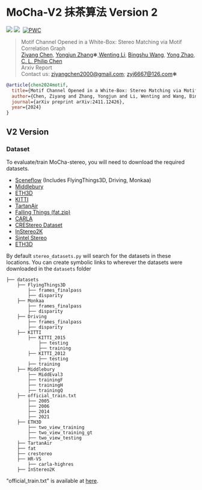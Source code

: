 # MoCha-V2 抹茶算法 Version 2

<a href="https://zyangchen.github.io/project_page/mocha_project/index.html"><img src="https://img.shields.io/badge/Project-Page-blue.svg"></a>
<a href="https://arxiv.org/abs/2411.12426" target='_blank'><img src="https://img.shields.io/badge/Paper-PDF-f5cac3?logo=adobeacrobatreader&logoColor=red"/></a>&nbsp;
[![PWC](https://img.shields.io/endpoint.svg?url=https://paperswithcode.com/badge/mocha-stereo-motif-channel-attention-network/stereo-disparity-estimation-on-middlebury)](https://paperswithcode.com/sota/stereo-disparity-estimation-on-middlebury?p=mocha-stereo-motif-channel-attention-network)

> Motif Channel Opened in a White-Box: Stereo Matching via Motif Correlation Graph <br>
> [Ziyang Chen](https://scholar.google.com/citations?user=t64KgqAAAAAJ&hl=en&oi=sra), [Yongjun Zhang](http://cs.gzu.edu.cn/2021/1210/c17588a163831/page.htm)✱,[Wenting Li](https://www.gzcc.edu.cn/jsjyxxgcxy/contents/3205/3569.html), [Bingshu Wang](https://teacher.nwpu.edu.cn/wangbingshu.html), [Yong Zhao](https://www.ece.pku.edu.cn/info/1045/2131.htm), [C. L. Philip Chen](https://www.ieeeiciea.org/2023/Prof.PhilipChen.html) <br>
> Arxiv Report <br>
> Contact us: ziyangchen2000@gmail.com; zyj6667@126.com✱

```bibtex
@article{chen2024motif,
  title={Motif Channel Opened in a White-Box: Stereo Matching via Motif Correlation Graph},
  author={Chen, Ziyang and Zhang, Yongjun and Li, Wenting and Wang, Bingshu and Zhao, Yong and Chen, CL},
  journal={arXiv preprint arXiv:2411.12426},
  year={2024}
}
```

## V2 Version

### Dataset

To evaluate/train MoCha-stereo, you will need to download the required datasets. 
* [Sceneflow](https://lmb.informatik.uni-freiburg.de/resources/datasets/SceneFlowDatasets.en.html#:~:text=on%20Academic%20Torrents-,FlyingThings3D,-Driving) (Includes FlyingThings3D, Driving, Monkaa)
* [Middlebury](https://vision.middlebury.edu/stereo/data/)
* [ETH3D](https://www.eth3d.net/datasets#low-res-two-view-test-data)
* [KITTI](http://www.cvlibs.net/datasets/kitti/eval_scene_flow.php?benchmark=stereo)
* [TartanAir](https://github.com/castacks/tartanair_tools)
* [Falling Things (fat.zip)](https://research.nvidia.com/publication/2018-06_Falling-Things)
* [CARLA](https://drive.google.com/file/d/1SgEIrH_IQTKJOToUwR1rx4-237sThUqX/view)
* [CREStereo Dataset](https://github.com/megvii-research/CREStereo/blob/master/dataset_download.sh)
* [InStereo2K](https://github.com/YuhuaXu/StereoDataset)
* [Sintel Stereo](http://sintel.is.tue.mpg.de/stereo)
* [ETH3D](https://www.eth3d.net/datasets#low-res-two-view-training-data)


By default `stereo_datasets.py` will search for the datasets in these locations. You can create symbolic links to wherever the datasets were downloaded in the `datasets` folder

```Shell
├── datasets
    ├── FlyingThings3D
        ├── frames_finalpass
        ├── disparity
    ├── Monkaa
        ├── frames_finalpass
        ├── disparity
    ├── Driving
        ├── frames_finalpass
        ├── disparity
    ├── KITTI
        ├── KITTI_2015
        	├── testing
	        ├── training
        ├── KITTI_2012
        	├── testing
		├── training
    ├── Middlebury
        ├── MiddEval3
		├── trainingF
		├── trainingH
		├── trainingQ
	├── official_train.txt
        ├── 2005
        ├── 2006
        ├── 2014
        ├── 2021
    ├── ETH3D
        ├── two_view_training
        ├── two_view_training_gt
        ├── two_view_testing
    ├── TartanAir
    ├── fat
    ├── crestereo
    ├── HR-VS
        ├── carla-highres
    ├── InStereo2K

```

"official_train.txt" is available at [here](https://github.com/ZYangChen/MoCha-Stereo/issues/16).

